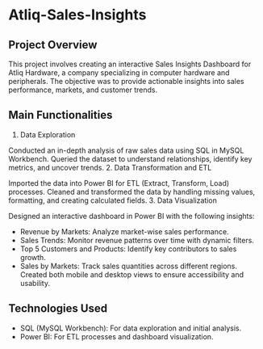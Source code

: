 # Atliq-Sales-Insights

## Project Overview
This project involves creating an interactive Sales Insights Dashboard for Atliq Hardware, a company specializing in computer hardware and peripherals. The objective was to provide actionable insights into sales performance, markets, and customer trends.

## Main Functionalities
1. Data Exploration

Conducted an in-depth analysis of raw sales data using SQL in MySQL Workbench.
Queried the dataset to understand relationships, identify key metrics, and uncover trends.
2. Data Transformation and ETL

Imported the data into Power BI for ETL (Extract, Transform, Load) processes.
Cleaned and transformed the data by handling missing values, formatting, and creating calculated fields.
3. Data Visualization

Designed an interactive dashboard in Power BI with the following insights:
- Revenue by Markets: Analyze market-wise sales performance.
- Sales Trends: Monitor revenue patterns over time with dynamic filters.
- Top 5 Customers and Products: Identify key contributors to sales growth.
- Sales by Markets: Track sales quantities across different regions.
Created both mobile and desktop views to ensure accessibility and usability.

## Technologies Used
- SQL (MySQL Workbench): For data exploration and initial analysis.
- Power BI: For ETL processes and dashboard visualization.
